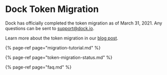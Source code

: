 # Dock Token Migration

Dock has officially completed the token migration as of March 31, 2021. Any questions can be sent to support@dock.io.

Learn more about the token migration in our [blog post](https://blog.dock.io/the-dock-token-migration-is-now-complete/).



{% page-ref page="migration-tutorial.md" %}

{% page-ref page="token-migration-status.md" %}

{% page-ref page="faq.md" %}



